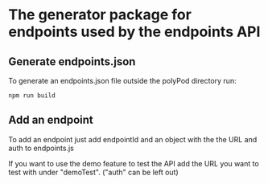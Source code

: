 # The generator package for endpoints used by the endpoints API

## Generate endpoints.json

To generate an endpoints.json file outside the polyPod directory run:

    npm run build

## Add an endpoint

To add an endpoint just add endpointId and an object with the the URL and auth to endpoints.js

If you want to use the demo feature to test the API add the URL you want to test with under "demoTest".
("auth" can be left out)
